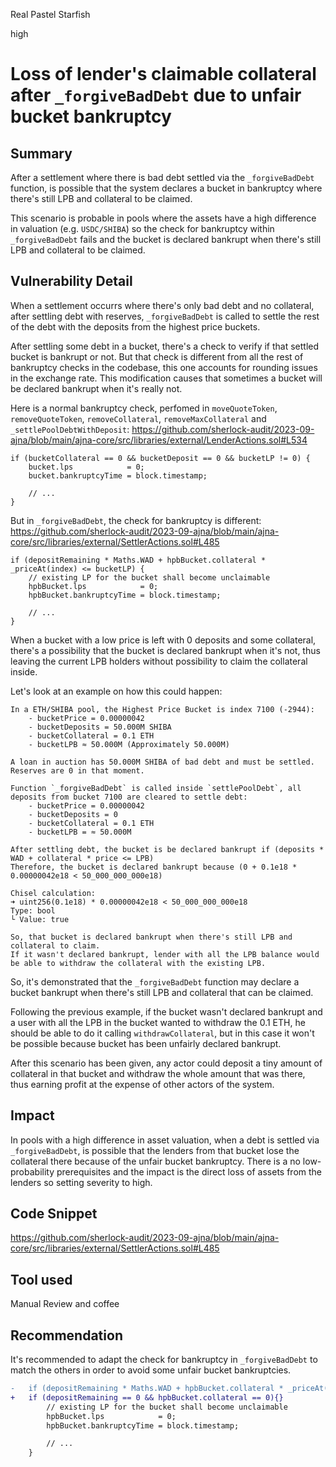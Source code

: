 Real Pastel Starfish

high

# Loss of lender's claimable collateral after `_forgiveBadDebt` due to unfair bucket bankruptcy
## Summary

After a settlement where there is bad debt settled via the `_forgiveBadDebt` function, is possible that the system declares a bucket in bankruptcy where there's still LPB and collateral to be claimed.

This scenario is probable in pools where the assets have a high difference in valuation (e.g. `USDC/SHIBA`) so the check for bankruptcy within `_forgiveBadDebt` fails and the bucket is declared bankrupt when there's still LPB and collateral to be claimed.

## Vulnerability Detail

When a settlement occurrs where there's only bad debt and no collateral, after settling debt with reserves, `_forgiveBadDebt` is called to settle the rest of the debt with the deposits from the highest price buckets. 

After settling some debt in a bucket, there's a check to verify if that settled bucket is bankrupt or not. But that check is different from all the rest of bankruptcy checks in the codebase, this one accounts for rounding issues in the exchange rate. This modification causes that sometimes a bucket will be declared bankrupt when it's really not. 

Here is a normal bankruptcy check, perfomed in `moveQuoteToken`, `removeQuoteToken`, `removeCollateral`, `removeMaxCollateral` and `_settlePoolDebtWithDeposit`:
https://github.com/sherlock-audit/2023-09-ajna/blob/main/ajna-core/src/libraries/external/LenderActions.sol#L534
```solidity
if (bucketCollateral == 0 && bucketDeposit == 0 && bucketLP != 0) {
    bucket.lps            = 0;
    bucket.bankruptcyTime = block.timestamp;

    // ...
}
```

But in `_forgiveBadDebt`, the check for bankruptcy is different:
https://github.com/sherlock-audit/2023-09-ajna/blob/main/ajna-core/src/libraries/external/SettlerActions.sol#L485
```solidity
if (depositRemaining * Maths.WAD + hpbBucket.collateral * _priceAt(index) <= bucketLP) {
    // existing LP for the bucket shall become unclaimable
    hpbBucket.lps            = 0;
    hpbBucket.bankruptcyTime = block.timestamp;

    // ...
}
```

When a bucket with a low price is left with 0 deposits and some collateral, there's a possibility that the bucket is declared bankrupt when it's not, thus leaving the current LPB holders without possibility to claim the collateral inside. 

Let's look at an example on how this could happen:

```text
In a ETH/SHIBA pool, the Highest Price Bucket is index 7100 (-2944):
    - bucketPrice = 0.00000042
    - bucketDeposits = 50.000M SHIBA
    - bucketCollateral = 0.1 ETH
    - bucketLPB ≈ 50.000M (Approximately 50.000M)
    
A loan in auction has 50.000M SHIBA of bad debt and must be settled. Reserves are 0 in that moment.

Function `_forgiveBadDebt` is called inside `settlePoolDebt`, all deposits from bucket 7100 are cleared to settle debt:
    - bucketPrice = 0.00000042
    - bucketDeposits = 0
    - bucketCollateral = 0.1 ETH
    - bucketLPB = ≈ 50.000M

After settling debt, the bucket is be declared bankrupt if (deposits * WAD + collateral * price <= LPB)
Therefore, the bucket is declared bankrupt because (0 + 0.1e18 * 0.00000042e18 < 50_000_000_000e18)

Chisel calculation:
➜ uint256(0.1e18) * 0.00000042e18 < 50_000_000_000e18
Type: bool
└ Value: true

So, that bucket is declared bankrupt when there's still LPB and collateral to claim. 
If it wasn't declared bankrupt, lender with all the LPB balance would be able to withdraw the collateral with the existing LPB.
```

So, it's demonstrated that the `_forgiveBadDebt` function may declare a bucket bankrupt when there's still LPB and collateral that can be claimed. 

Following the previous example, if the bucket wasn't declared bankrupt and a user with all the LPB in the bucket wanted to withdraw the 0.1 ETH, he should be able to do it calling `withdrawCollateral`, but in this case it won't be possible because bucket has been unfairly declared bankrupt. 

After this scenario has been given, any actor could deposit a tiny amount of collateral in that bucket and withdraw the whole amount that was there, thus earning profit at the expense of other actors of the system. 

## Impact

In pools with a high difference in asset valuation, when a debt is settled via `_forgiveBadDebt`, is possible that the lenders from that bucket lose the collateral there because of the unfair bucket bankruptcy. There is a no low-probability prerequisites and the impact is the direct loss of assets from the lenders so setting severity to high. 

## Code Snippet

https://github.com/sherlock-audit/2023-09-ajna/blob/main/ajna-core/src/libraries/external/SettlerActions.sol#L485

## Tool used

Manual Review and coffee

## Recommendation

It's recommended to adapt the check for bankruptcy in `_forgiveBadDebt` to match the others in order to avoid some unfair bucket bankruptcies.

```diff
-   if (depositRemaining * Maths.WAD + hpbBucket.collateral * _priceAt(index) <= bucketLP) {
+   if (depositRemaining == 0 && hpbBucket.collateral == 0){}
        // existing LP for the bucket shall become unclaimable
        hpbBucket.lps            = 0;
        hpbBucket.bankruptcyTime = block.timestamp;

        // ...
    }
```
